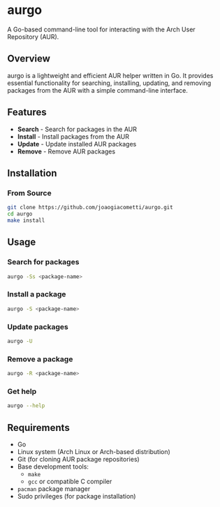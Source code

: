# aurgo

A Go-based command-line tool for interacting with the Arch User Repository (AUR).

## Overview

aurgo is a lightweight and efficient AUR helper written in Go. It provides essential functionality for searching, installing, updating, and removing packages from the AUR with a simple command-line interface.

## Features

- **Search** - Search for packages in the AUR
- **Install** - Install packages from the AUR
- **Update** - Update installed AUR packages
- **Remove** - Remove AUR packages

## Installation

### From Source

```bash
git clone https://github.com/joaogiacometti/aurgo.git
cd aurgo
make install
```

## Usage

### Search for packages

```bash
aurgo -Ss <package-name>
```

### Install a package

```bash
aurgo -S <package-name>
```

### Update packages

```bash
aurgo -U
```

### Remove a package

```bash
aurgo -R <package-name>
```

### Get help

```bash
aurgo --help
```

## Requirements

- Go
- Linux system (Arch Linux or Arch-based distribution)
- Git (for cloning AUR package repositories)
- Base development tools:
  - `make`
  - `gcc` or compatible C compiler
- `pacman` package manager
- Sudo privileges (for package installation)
